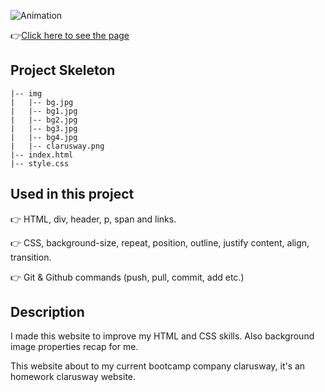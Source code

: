 ![Animation](https://github.com/bbluechip/parallax-web-site/blob/master/img/Animation.gif)


👉[Click here to see the page](https://bbluechip.github.io/parallax-web-site/)

## Project Skeleton

```
|-- img
|   |-- bg.jpg
|   |-- bg1.jpg
|   |-- bg2.jpg
|   |-- bg3.jpg
|   |-- bg4.jpg
|   |-- clarusway.png
|-- index.html
|-- style.css
```

## Used in this project
👉 HTML, div, header, p, span and links.

👉 CSS, background-size, repeat, position, outline, justify content, align, transition.

👉 Git & Github commands (push, pull, commit, add etc.)

## Description
I made this website to improve my HTML and CSS skills. Also background image properties recap for me.

This website about to my current bootcamp company clarusway, it's an homework clarusway website.
